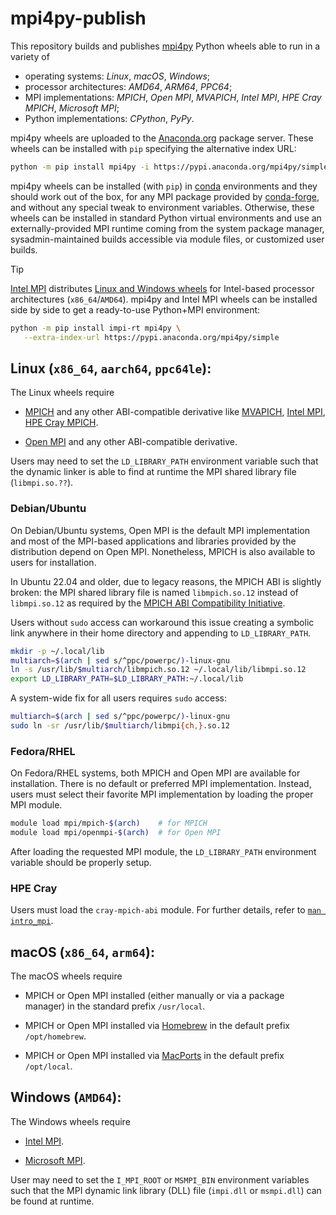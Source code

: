 # mpi4py-publish

This repository builds and publishes [mpi4py](https://github.com/mpi4py/mpi4py)
Python wheels able to run in a variety of

- operating systems: *Linux*, *macOS*, *Windows*;
- processor architectures: *AMD64*, *ARM64*, *PPC64*;
- MPI implementations: *MPICH*, *Open MPI*, *MVAPICH*,
  *Intel MPI*, *HPE Cray MPICH*, *Microsoft MPI*;
- Python implementations: *CPython*, *PyPy*.

mpi4py wheels are uploaded to the [Anaconda.org](https://anaconda.org/mpi4py)
package server. These wheels can be installed with `pip` specifying the
alternative index URL:

```sh
python -m pip install mpi4py -i https://pypi.anaconda.org/mpi4py/simple
```

mpi4py wheels can be installed (with `pip`) in [conda](https://docs.conda.io)
environments and they should work out of the box, for any MPI package provided
by [conda-forge](https://conda-forge.org/), and without any special tweak to
environment variables. Otherwise, these wheels can be installed in standard
Python virtual environments and use an externally-provided MPI runtime coming
from the system package manager, sysadmin-maintained builds accessible via
module files, or customized user builds.

> [!TIP]
> [Intel MPI](https://software.intel.com/intel-mpi-library) distributes [Linux
> and Windows wheels](https://pypi.org/project/impi-rt/#files) for Intel-based
> processor architectures (`x86_64`/`AMD64`). mpi4py and Intel MPI wheels can
> be installed side by side to get a ready-to-use Python+MPI environment:
>
> ```sh
> python -m pip install impi-rt mpi4py \
>    --extra-index-url https://pypi.anaconda.org/mpi4py/simple
> ```

## Linux (`x86_64`, `aarch64`, `ppc64le`):

The Linux wheels require

- [MPICH](https://mpich.org)
  and any other ABI-compatible derivative like
  [MVAPICH](https://mvapich.cse.ohio-state.edu/),
  [Intel MPI](https://software.intel.com/intel-mpi-library),
  [HPE Cray MPICH](https://cpe.ext.hpe.com/docs/mpt/mpich/).

- [Open MPI](https://open-mpi.org)
  and any other ABI-compatible derivative.

Users may need to set the `LD_LIBRARY_PATH` environment variable such that the
dynamic linker is able to find at runtime the MPI shared library file
(`libmpi.so.??`).

### Debian/Ubuntu

On Debian/Ubuntu systems, Open MPI is the default MPI implementation and most
of the MPI-based applications and libraries provided by the distribution depend
on Open MPI. Nonetheless, MPICH is also available to users for installation.

In Ubuntu 22.04 and older, due to legacy reasons, the MPICH ABI is slightly
broken: the MPI shared library file is named `libmpich.so.12` instead of
`libmpi.so.12` as required by the [MPICH ABI Compatibility
Initiative](https://www.mpich.org/abi/).

Users without `sudo` access can workaround this issue creating a symbolic link
anywhere in their home directory and appending to `LD_LIBRARY_PATH`.

```sh
mkdir -p ~/.local/lib
multiarch=$(arch | sed s/^ppc/powerpc/)-linux-gnu
ln -s /usr/lib/$multiarch/libmpich.so.12 ~/.local/lib/libmpi.so.12
export LD_LIBRARY_PATH=$LD_LIBRARY_PATH:~/.local/lib
```

A system-wide fix for all users requires `sudo` access:

```sh
multiarch=$(arch | sed s/^ppc/powerpc/)-linux-gnu
sudo ln -sr /usr/lib/$multiarch/libmpi{ch,}.so.12
```

### Fedora/RHEL

On Fedora/RHEL systems, both MPICH and Open MPI are available for installation.
There is no default or preferred MPI implementation. Instead, users must select
their favorite MPI implementation by loading the proper MPI module.

```sh
module load mpi/mpich-$(arch)    # for MPICH
module load mpi/openmpi-$(arch)  # for Open MPI
```

After loading the requested MPI module, the `LD_LIBRARY_PATH` environment
variable should be properly setup.

### HPE Cray

Users must load the `cray-mpich-abi` module. For further details, refer to
[`man intro_mpi`](https://cpe.ext.hpe.com/docs/mpt/mpich/intro_mpi.html#using-mpich-abi-compatibility).


## macOS (`x86_64`, `arm64`):

The macOS wheels require

- MPICH or Open MPI installed (either manually or via a package manager)
  in the standard prefix `/usr/local`.

- MPICH or Open MPI installed via
  [Homebrew](https://brew.sh/) in the default prefix `/opt/homebrew`.

- MPICH or Open MPI installed via
  [MacPorts](https://www.macports.org/) in the default prefix `/opt/local`.


## Windows (`AMD64`):

The Windows wheels require

- [Intel MPI](https://software.intel.com/intel-mpi-library).

- [Microsoft MPI](https://learn.microsoft.com/message-passing-interface/microsoft-mpi).

User may need to set the `I_MPI_ROOT` or `MSMPI_BIN` environment variables such
that the MPI dynamic link library (DLL) file (`impi.dll` or `msmpi.dll`) can be
found at runtime.
